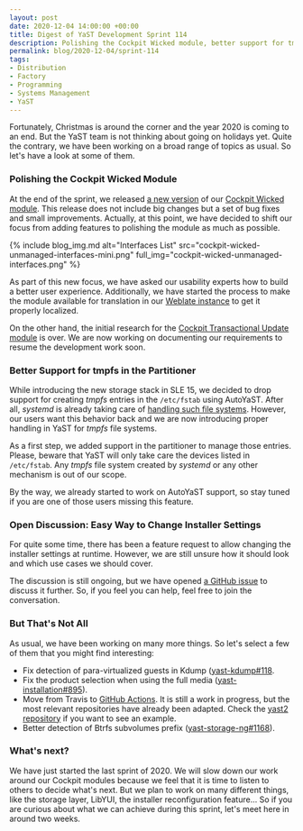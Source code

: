 ```yaml
---
layout: post
date: 2020-12-04 14:00:00 +00:00
title: Digest of YaST Development Sprint 114
description: Polishing the Cockpit Wicked module, better support for tmpfs...
permalink: blog/2020-12-04/sprint-114
tags:
- Distribution
- Factory
- Programming
- Systems Management
- YaST
---
```


Fortunately, Christmas is around the corner and the year 2020 is coming to an end. But the YaST team
is not thinking about going on holidays yet. Quite the contrary, we have been working on a broad
range of topics as usual. So let's have a look at some of them.

### Polishing the Cockpit Wicked Module

At the end of the sprint, we released [a new
version](https://github.com/openSUSE/cockpit-wicked/releases/tag/2) of our [Cockpit Wicked
module](https://github.com/openSUSE/cockpit-wicked). This release does not include big changes but a
set of bug fixes and small improvements. Actually, at this point, we have decided to shift our focus
from adding features to polishing the module as much as possible.

{% include blog_img.md alt="Interfaces List" src="cockpit-wicked-unmanaged-interfaces-mini.png"
full_img="cockpit-wicked-unmanaged-interfaces.png" %}

As part of this new focus, we have asked our usability experts how to build a better user
experience. Additionally, we have started the process to make the module available for translation
in our [Weblate instance](https://l10n.opensuse.org/) to get it properly localized.

On the other hand, the initial research for the [Cockpit Transactional Update
module](https://github.com/lslezak/cockpit-transactional-update) is over. We are now working on
documenting our requirements to resume the development work soon.

### Better Support for tmpfs in the Partitioner

While introducing the new storage stack in SLE 15, we decided to drop support for creating *tmpfs*
entries in the `/etc/fstab` using AutoYaST. After all, *systemd* is already taking care of [handling
such file
systems](https://askubuntu.com/questions/1061265/tmp-in-tmpfs-how-do-this-only-with-systemd).
However, our users want this behavior back and we are now introducing proper handling in YaST for
*tmpfs* file systems.

As a first step, we added support in the partitioner to manage those entries. Please, beware that
YaST will only take care the devices listed in `/etc/fstab`. Any *tmpfs* file system created by
*systemd* or any other mechanism is out of our scope.

By the way, we already started to work on AutoYaST support, so stay tuned if you are one of those
users missing this feature.

### Open Discussion: Easy Way to Change Installer Settings

For quite some time, there has been a feature request to allow changing the installer settings at
runtime. However, we are still unsure how it should look and which use cases we should cover.

The discussion is still ongoing, but we have opened [a GitHub
issue](https://github.com/yast/yast-installation/issues/898) to discuss it further. So, if you feel
you can help, feel free to join the conversation.

### But That's Not All

As usual, we have been working on many more things. So let's select a few of them that you might find interesting:

* Fix detection of para-virtualized guests in Kdump
  ([yast-kdump#118](https://github.com/yast/yast-kdump/pull/118).
* Fix the product selection when using the full media
  ([yast-installation#895](https://github.com/yast/yast-installation/pull/895)).
* Move from Travis to [GitHub Actions](https://github.com/features/actions). It is still a work in
  progress, but the most relevant repositories have already been adapted. Check the [yast2
  repository](https://github.com/yast/yast-yast2/commit/54fb57cb742a01267ed00c91f25fdf9b618d7ec7) if
  you want to see an example.
* Better detection of Btrfs subvolumes prefix
  ([yast-storage-ng#1168](https://github.com/yast/yast-storage-ng/pull/1168)).

### What's next?

We have just started the last sprint of 2020. We will slow down our work around our Cockpit modules
because we feel that it is time to listen to others to decide what's next. But we plan to work on
many different things, like the storage layer, LibYUI, the installer reconfiguration feature... So
if you are curious about what we can achieve during this sprint, let's meet here in around two
weeks.
